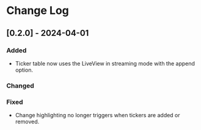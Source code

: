
# Change Log

## [0.2.0] - 2024-04-01


### Added

- Ticker table now uses the LiveView in streaming mode with the append option.

### Changed

### Fixed

- Change highlighting no longer triggers when tickers are added or removed.
